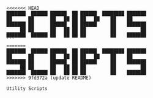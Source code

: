 ```
<<<<<<< HEAD
███████  ██████ ██████  ██ ██████  ████████ ███████ 
██      ██      ██   ██ ██ ██   ██    ██    ██      
███████ ██      ██████  ██ ██████     ██    ███████ 
     ██ ██      ██   ██ ██ ██         ██         ██ 
███████  ██████ ██   ██ ██ ██         ██    ███████ 
```                                                    
=======
███████  ██████ ██████  ██ ██████  ████████ ███████  
██      ██      ██   ██ ██ ██   ██    ██    ██       
███████ ██      ██████  ██ ██████     ██    ███████  
     ██ ██      ██   ██ ██ ██         ██         ██  
███████  ██████ ██   ██ ██ ██         ██    ███████  
>>>>>>> 9fd372a (update README)

Utility Scripts
